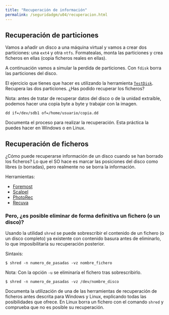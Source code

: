 ```yaml
---
title: "Recuperación de información"
permalink: /seguridadgm/u04/recuperacion.html
---
```


## Recuperación de particiones

Vamos a añadir un disco a una máquina virtual y vamos a crear dos particiones: una `ext4` y otra `ntfs`. Formatealas, monta las particiones y crea ficheros en ellas (copia ficheros reales en ellas).

A continuación vamos a simular la perdida de particiones. Con `fdisk` borra las particiones del disco.

El ejercicio que tienes que hacer es utilizando la herramienta [`TestDisk`](https://www.cgsecurity.org/wiki/TestDisk). Recupera las dos particiones. ¿Has podido recuperar los ficheros?

Nota: antes de tratar de recuperar datos del disco o de la unidad extraíble, podemos hacer una copia byte a byte y trabajar con la imagen.

    dd if=/dev/sdb1 of=/home/usuario/copia.dd

Documenta el proceso para realizar la recuperación. Esta práctica la puedes hacer en Windows o en Linux.

## Recuperación de ficheros

¿Cómo puede recuperarse información de un disco cuando se han borrado los ficheros? Lo que el SO hace es marcar las posiciones del disco como libres (o borradas), pero realmente no se borra la información.

Herramientas:

* [Foremost](http://foremost.sourceforge.net)
* [Scalpel](http://www.digitalforensicssolutions.com/Scalpel)
* [PhotoRec](http://www.cgsecurity.org/wiki/PhotoRec)
* [Recuva](http://www.piriform.com/recuva)

### Pero, ¿es posible eliminar de forma definitiva un fichero (o un disco)?

Usando la utilidad `shred` se puede sobrescribir el contenido de un fichero (o un disco completo) ya existente con contenido basura antes de eliminarlo, lo que imposibilitaría su recuperación posterior.

Sintaxis:

    $ shred -n numero_de_pasadas -vz nombre_fichero

Nota: Con la opción `-u` se eliminaría el fichero tras sobrescribirlo.

    $ shred -n numero_de_pasadas -vz /dev/nombre_disco

Documenta la utilización de una de las herramientas de recuperación de ficheros antes descrita para Windows y Linux, explicando todas las posibilidades que ofrece. En Linux borra un fichero con el comando `shred` y comprueba que no es posible su recuperación.
